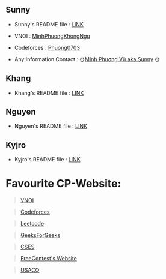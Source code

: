 ## Sunny 

  - Sunny's README file : [LINK](https://github.com/SunnyYeahBoiii/EveryDayCode/blob/main/Code%20của%20Sunny/README.md)

  - VNOI : [MinhPhuongKhongNgu](https://oj.vnoi.info/user)

  - Codeforces : [Phuong0703](https://codeforces.com/profile/Phuong0703)

  - Any Information Contact : 🌞[Minh Phương Vũ aka Sunny](https://www.facebook.com/profile.php?id=100017964663065) 🌞

## Khang 
  
  - Khang's README file : [LINK](https://github.com/SunnyYeahBoiii/EveryDayCode/blob/main/Code%20của%20Khang/README.md)

## Nguyen

  - Nguyen's README file : [LINK](https://github.com/SunnyYeahBoiii/EveryDayCode/blob/main/Code%20của%20Nguyên/README.md)

## Kyjro

  - Kyjro's README file : [LINK]()

# Favourite CP-Website:

>[VNOI](https://oj.vnoi.info/problems/)

>[Codeforces](https://codeforces.com)

>[Leetcode](https://leetcode.com)

>[GeeksForGeeks](https://www.geeksforgeeks.org)

>[CSES](https://cses.fi/problemset/)

>[FreeContest's Website](https://freecontest.net)

>[USACO](https://usaco.guide/bronze/complete-rec?lang=cpp)


